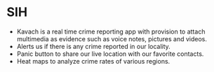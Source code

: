 # SIH
- Kavach is a real time crime reporting app with provision to attach multimedia as evidence such as voice notes, pictures and videos.
- Alerts us if there is any crime reported in our locality.
- Panic button to share our live location with our favorite contacts.
- Heat maps to analyze crime rates of various regions.
